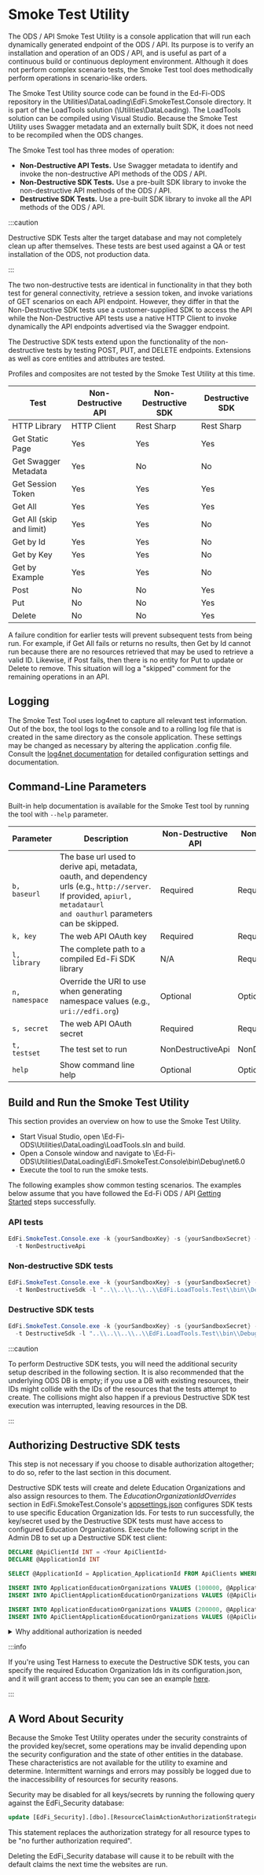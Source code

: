 # Smoke Test Utility

The ODS / API Smoke Test Utility is a console application that will run each
dynamically generated endpoint of the ODS / API. Its purpose is to verify an
installation and operation of an ODS / API, and is useful as part of a
continuous build or continuous deployment environment. Although it does not
perform complex scenario tests, the Smoke Test tool does methodically perform
operations in scenario-like orders.

The Smoke Test Utility source code can be found in the Ed-Fi-ODS repository in
the Utilities\\DataLoading\\EdFi.SmokeTest.Console directory. It is part of the
LoadTools solution (\\Utilities\\DataLoading). The LoadTools solution can be
compiled using Visual Studio. Because the Smoke Test Utility uses Swagger
metadata and an externally built SDK, it does not need to be recompiled when the
ODS changes.

The Smoke Test tool has three modes of operation:

* **Non-Destructive API Tests.** Use Swagger metadata to identify and invoke
    the non-destructive API methods of the ODS / API.
* **Non-Destructive SDK Tests.** Use a pre-built SDK library to invoke the
    non-destructive API methods of the ODS / API.
* **Destructive SDK Tests.** Use a pre-built SDK library to invoke all the API
    methods of the ODS / API.

:::caution

Destructive SDK Tests alter the target database and may not
completely clean up after themselves. These tests are best used against a QA
or test installation of the ODS, not production data.

:::

The two non-destructive tests are identical in functionality in that they both
test for general connectivity, retrieve a session token, and invoke variations
of GET scenarios on each API endpoint. However, they differ in that the
Non-Destructive SDK tests use a customer-supplied SDK to access the API while
the Non-Destructive API tests use a native HTTP Client to invoke dynamically the
API endpoints advertised via the Swagger endpoint.

The Destructive SDK tests extend upon the functionality of the non-destructive
tests by testing POST, PUT, and DELETE endpoints. Extensions as well as core
entities and attributes are tested.

Profiles and composites are not tested by the Smoke Test Utility at this time.

| Test | Non-Destructive API | Non-Destructive SDK | Destructive SDK |
| --- | --- | --- | --- |
| HTTP Library | HTTP Client | Rest Sharp | Rest Sharp |
| Get Static Page | Yes | Yes | Yes |
| Get Swagger Metadata | Yes | No  | No  |
| Get Session Token | Yes | Yes | Yes |
| Get All | Yes | Yes | Yes |
| Get All (skip and limit) | Yes | Yes | No  |
| Get by Id | Yes | Yes | No  |
| Get by Key | Yes | Yes | No  |
| Get by Example | Yes | Yes | No  |
| Post | No  | No  | Yes |
| Put | No  | No  | Yes |
| Delete | No  | No  | Yes |

A failure condition for earlier tests will prevent subsequent tests from being
run. For example, if Get All fails or returns no results, then Get by Id cannot
run because there are no resources retrieved that may be used to retrieve a
valid ID. Likewise, if Post fails, then there is no entity for Put to update or
Delete to remove. This situation will log a "skipped" comment for the remaining
operations in an API.

## Logging

The Smoke Test Tool uses log4net to capture all relevant test information. Out
of the box, the tool logs to the console and to a rolling log file that is
created in the same directory as the console application. These settings may be
changed as necessary by altering the application .config file. Consult the
[log4net
documentation](https://logging.apache.org/log4net/release/manual/configuration.html)
for detailed configuration settings and documentation.

## Command-Line Parameters

Built-in help documentation is available for the Smoke Test tool by running the
tool with `--help` parameter.

| Parameter | Description | Non-Destructive API | Non-Destructive SDK | Destructive SDK |
| --- | --- | --- | --- | --- |
| `b, baseurl` | The base url used to derive api, metadata, oauth, and dependency urls (e.g., `http://server`. If provided, `apiurl, metadataurl and oauthurl` parameters can be skipped. | Required | Required | Required |
| `k, key` | The web API OAuth key | Required | Required | Required |
| `l, library` | The complete path to a compiled Ed-Fi SDK library | N/A | Required | Required |
| `n, namespace` | Override the URI to use when generating namespace values (e.g., `uri://edfi.org`) | Optional | Optional | Optional |
| `s, secret` | The web API OAuth secret | Required | Required | Required |
| `t, testset` | The test set to run | NonDestructiveApi | NonDestructiveSdk | DestructiveSdk |
| `help` | Show command line help | Optional | Optional | Optional |

## Build and Run the Smoke Test Utility

This section provides an overview on how to use the Smoke Test Utility.

* Start Visual Studio, open \\Ed-Fi-ODS\\Utilities\\DataLoading\\LoadTools.sln
    and build.
* Open a Console window and navigate to
    \\Ed-Fi-ODS\\Utilities\\DataLoading\\EdFi.SmokeTest.Console\\bin\\Debug\\net6.0
* Execute the tool to run the smoke tests.

The following examples show common testing scenarios. The examples below assume
that you have followed the Ed-Fi ODS / API [Getting
Started](../../getting-started/source-code-installation/readme.md) steps
successfully.

### API tests

```powershell
EdFi.SmokeTest.Console.exe -k {yourSandboxKey} -s {yourSandboxSecret} -b "http://localhost:54746" `
  -t NonDestructiveApi
```

### Non-destructive SDK tests

```powershell
EdFi.SmokeTest.Console.exe -k {yourSandboxKey} -s {yourSandboxSecret} -b "http://localhost:54746" `
  -t NonDestructiveSdk -l "..\\..\\..\\..\\EdFi.LoadTools.Test\\bin\\Debug\\net6.0\\EdFi.OdsApi.Sdk.dll"
```

### Destructive SDK tests

```powershell
EdFi.SmokeTest.Console.exe -k {yourSandboxKey} -s {yourSandboxSecret} -b "http://localhost:54746" `
  -t DestructiveSdk -l "..\\..\\..\\..\\EdFi.LoadTools.Test\\bin\\Debug\\net6.0\\EdFi.OdsApi.Sdk.dll"
```

:::caution

To perform Destructive SDK tests, you will need the additional security setup
described in the following section. It is also recommended that the underlying
ODS DB is empty; if you use a DB with existing resources, their IDs might
collide with the IDs of the resources that the tests attempt to create. The
collisions might also happen if a previous Destructive SDK test execution was
interrupted, leaving resources in the DB.

:::

## Authorizing Destructive SDK tests

This step is not necessary if you choose to disable authorization altogether; to
do so, refer to the last section in this document.

Destructive SDK tests will create and delete Education Organizations and also
assign resources to them. The _EducationOrganizationIdOverrides_ section in
EdFi.SmokeTest.Console's
[appsettings.json](https://github.com/Ed-Fi-Alliance-OSS/Ed-Fi-ODS/blob/main/Utilities/DataLoading/EdFi.SmokeTest.Console/appsettings.json)
configures SDK tests to use specific Education Organization Ids. For tests to
run successfully, the key/secret used by the Destructive SDK tests must have
access to configured Education Organizations. Execute the following script in
the Admin DB to set up a Destructive SDK test client:

```sql
DECLARE @ApiClientId INT = <Your ApiClientId>
DECLARE @ApplicationId INT

SELECT @ApplicationId = Application_ApplicationId FROM ApiClients WHERE ApiClientId = @ApiClientId

INSERT INTO ApplicationEducationOrganizations VALUES (100000, @ApplicationId)
INSERT INTO ApiClientApplicationEducationOrganizations VALUES (@ApiClientId, SCOPE_IDENTITY())

INSERT INTO ApplicationEducationOrganizations VALUES (200000, @ApplicationId)
INSERT INTO ApiClientApplicationEducationOrganizations VALUES (@ApiClientId, SCOPE_IDENTITY())
```

<details>
<summary>Why additional authorization is needed</summary>

Let's consider the _CommunityProvider_ EdOrg as an example and assume that you
haven't executed the previous script. The Destructive SDK tests would create a
new _CommunityProvider_, and since its authorization strategy
is _NoFurtherAuth,_ it will succeed. Then, the tests will create a new
_CommunityProviderLicense_ referencing the previous _CommunityProvider._ This
step will fail since the authorization strategy for the
_CommunityProviderLicense_ is _RelationshipsWithEdOrgsAndPeople,_ and the client
would not be associated with the newly created _CommunityProvider._

To fix this, the Destructive Smoke tests create the _CommunityProvider_ with
the _Id_ previously configured in EdFi.SmokeTest.Console's
[appsettings.json](https://github.com/Ed-Fi-Alliance-OSS/Ed-Fi-ODS/blob/main/Utilities/DataLoading/EdFi.SmokeTest.Console/appsettings.json) (by
default, `200000`) and assume that you have already associated the client with
the _Id_.

</details>

:::info

If you're using Test Harness to execute the Destructive SDK tests, you can
specify the required Education Organization Ids in its configuration.json, and
it will grant access to them; you can see an example
[here](https://github.com/Ed-Fi-Alliance-OSS/Ed-Fi-ODS-Implementation/blob/main/logistics/scripts/smokeTestHarnessConfiguration.json#L13).

:::

## A Word About Security

Because the Smoke Test Utility operates under the security constraints of the
provided key/secret, some operations may be invalid depending upon the security
configuration and the state of other entities in the database. These
characteristics are not available for the utility to examine and determine.
Intermittent warnings and errors may possibly be logged due to the
inaccessibility of resources for security reasons.

Security may be disabled for all keys/secrets by running the following query
against the EdFi\_Security database:

```sql
update [EdFi_Security].[dbo].[ResourceClaimActionAuthorizationStrategies] set AuthorizationStrategyId = 1
```

This statement replaces the authorization strategy for all resource types to be
"no further authorization required".

Deleting the EdFi\_Security database will cause it to be rebuilt with the
default claims the next time the websites are run.
